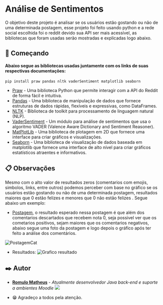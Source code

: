 # Análise de Sentimentos 

O objetivo deste projeto é analisar se os usuários estão gostando ou não de uma determinada postagem, esse projeto foi feito usando python e a rede social escolhida foi o reddit devido sua API ser mais acessível, as bibliotecas que foram usadas serão mostradas e explicadas logo abaixo.

## 🚀 Começando

#### Abaixo segue as bibliotecas usadas juntamente com os links de suas respectivas documentações:

```
pip install praw pandas nltk vaderSentiment matplotlib seaborn
```

* [Praw](https://praw.readthedocs.io/en/stable/) - Uma biblioteca Python que permite interagir com a API do Reddit de forma fácil e intuitiva.
* [Pandas](https://pandas.pydata.org/docs/user_guide/index.html) - Uma biblioteca de manipulação de dados que fornece estruturas de dados rápidas, flexíveis e expressivas, como DataFrames.
* [NLTK](https://www.nltk.org/) - Biblioteca de toolkit para processamento de linguagem natural (NLP).
* [VaderSentiment](https://vadersentiment.readthedocs.io/en/latest/pages/code_and_example.html) - Um módulo para análise de sentimentos que usa o algoritmo VADER (Valence Aware Dictionary and Sentiment Reasoner).
* [MatPlotLib](https://matplotlib.org/stable/index.html) - Uma biblioteca de plotagem em 2D que fornece uma interface para criar gráficos e visualizações.
* [Seaborn](https://seaborn.pydata.org/) - Uma biblioteca de visualização de dados baseada em matplotlib que fornece uma interface de alto nível para criar gráficos estatísticos atraentes e informativos.

## 📋 Observações

Mesmo com o alto valor de resultados zeros (comentarios com emojis, simbolos, links, entre outros) podemos perceber com base no gráfico se os usuários estão gostando ou não de uma determinada postagem, resultados maiores que 0 estão felizes e menores que 0 não estão felizes
.
Segue abaixo um exemplo:

- [Postagem](https://www.reddit.com/r/cats/comments/1dz9kj4/found_this_baby_car_in_the_road_i_couldnt_leave/#lightbox), o resultado esperado nessa postagem é que além dos comentarios descartados que recebem nota 0,
  seja possivel ver que os cometarios positivos, sejam maiores que os comentarios negativos, abaixo segue uma foto da postagem e logo depois o gráfico após ter feito a análise dos comentários.

![PostagemCat](https://github.com/Romulomdr/sentiment-analysis/assets/106899605/cd913923-bc0d-4548-9a0b-e2dbf5f2240d)

- Resultados:
![Grafico resultado](https://github.com/Romulomdr/sentiment-analysis/assets/106899605/af5b6fff-f912-4f85-9dfd-8d9ecc0f014d)
  
## ✒️ Autor

* [**Romulo Matheus**](https://github.com/Romulomdr) - *Atualmente desenvolvedor Java back-end e suporte a ambientes Moodle* [<img src="https://img.shields.io/badge/LinkedIn-0077B5?style=for-the-badge&logo=linkedin&logoColor=white" />](https://www.linkedin.com/in/romulo-dantasmdr/)

- 😁 Agradeço a todos pela atenção.
